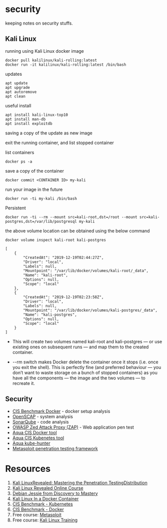 # security

keeping notes on security stuffs.


## Kali Linux

running using Kali Linux docker image

```
docker pull kalilinux/kali-rolling:latest
docker run -it kalilinux/kali-rolling:latest /bin/bash
```

updates 

```
apt update
apt upgrade
apt autoremove
apt clean
```

useful install
```
apt install kali-linux-top10
apt install man-db
apt install exploitdb
```

saving a copy of the update as new image

exit the running container, and list stopped container

list containers
```
docker ps -a
```

save a copy of the container
```
docker commit <CONTAINER ID> my-kali
```

run your image in the future
```
docker run -ti my-kali /bin/bash
```

Persistent

```
docker run -ti --rm --mount src=kali-root,dst=/root --mount src=kali-postgres,dst=/var/lib/postgresql my-kali
```

the above volume location can be obtained using the below command

```
docker volume inspect kali-root kali-postgres

[
    {
        "CreatedAt": "2019-12-19T02:44:27Z",
        "Driver": "local",
        "Labels": null,
        "Mountpoint": "/var/lib/docker/volumes/kali-root/_data",
        "Name": "kali-root",
        "Options": null,
        "Scope": "local"
    },
    {
        "CreatedAt": "2019-12-19T02:23:58Z",
        "Driver": "local",
        "Labels": null,
        "Mountpoint": "/var/lib/docker/volumes/kali-postgres/_data",
        "Name": "kali-postgres",
        "Options": null,
        "Scope": "local"
    }
]
```

- This will create two volumes named kali-root and kali-postgres — or use existing ones on subsequent runs — and map them to the created container.

- --rm switch makes Docker delete the container once it stops (i.e. once you exit the shell). This is perfectly fine (and preferred behaviour — you don’t want to waste storage on a bunch of stopped containers) as you have all the components — the image and the two volumes — to recreate it.

## Security

- [CIS Benchmark Docker](https://github.com/docker/docker-bench-security) - docker setup analysis
- [OpenSCAP](https://www.open-scap.org/) - system analysis 
- [SonarQube](https://www.sonarqube.org/) - code analysis
- [OWASP Zed Attack Proxy (ZAP)](https://www.owasp.org/index.php/OWASP_Zed_Attack_Proxy_Project) - Web application pen test
- [Aqua CIS Docker tool](https://github.com/aquasecurity/docker-bench)
- [Aqua CIS Kubenetes tool](https://github.com/aquasecurity/kube-bench)
- [Aqua kube-hunter](https://github.com/aquasecurity/kube-hunter)
- [Metasploit penetration testing framework](https://metasploit.com/)


# Resources
1. [Kali LinuxRevealed: Mastering the Penetration TestingDistribution](https://kali.training/downloads/Kali-Linux-Revealed-1st-edition.pdf)
2. [Kali Linux Revealed Online Course](https://kali.training/lessons/introduction/)
3. [Debian Jessie from Discovery to Mastery](https://debian-handbook.info/get/now/)
4. [Kali Linux In a Docker Container](https://medium.com/@airman604/kali-linux-in-a-docker-container-5a06311624eb)
5. [CIS Benchmark - Kubernetes](https://www.cisecurity.org/benchmark/kubernetes/)
6. [CIS Benchmark - Docker](https://www.cisecurity.org/benchmark/docker/)
7. Free course: [Metasploit](https://www.offensive-security.com/metasploit-unleashed/)
8. Free course: [Kali Linux Training](https://kali.training/)

